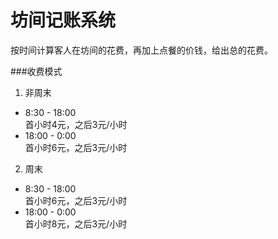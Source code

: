 # 坊间记账系统

按时间计算客人在坊间的花费，再加上点餐的价钱，给出总的花费。

###收费模式
1. 非周末
  - 8:30 - 18:00  
    首小时4元，之后3元/小时
  - 18:00 - 0:00  
    首小时6元，之后3元/小时

2. 周末
  - 8:30 - 18:00  
    首小时6元，之后3元/小时
  - 18:00 - 0:00  
    首小时8元，之后3元/小时